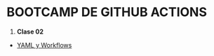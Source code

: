 # BOOTCAMP DE GITHUB ACTIONS

1. **Clase 02**
  - [YAML y Workflows](./.github/workflows/yaml-y-workflows.yml)